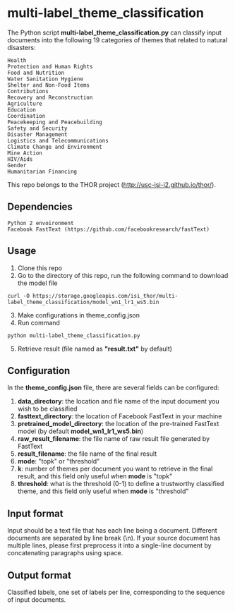 # multi-label_theme_classification #
The Python script __multi-label_theme_classification.py__ can classify input documents into the following 19 categories of themes that related to natural disasters:  
```
Health
Protection and Human Rights
Food and Nutrition
Water Sanitation Hygiene
Shelter and Non-Food Items
Contributions
Recovery and Reconstruction
Agriculture
Education
Coordination
Peacekeeping and Peacebuilding
Safety and Security
Disaster Management
Logistics and Telecommunications
Climate Change and Environment
Mine Action
HIV/Aids
Gender
Humanitarian Financing
```
This repo belongs to the THOR project (http://usc-isi-i2.github.io/thor/).  
## Dependencies ##
```
Python 2 envoironment  
Facebook FastText (https://github.com/facebookresearch/fastText)  
```

## Usage ##
1. Clone this repo  
2. Go to the directory of this repo, run the following command to download the model file  
```
curl -O https://storage.googleapis.com/isi_thor/multi-label_theme_classification/model_wn1_lr1_ws5.bin
```
3. Make configurations in theme_config.json  
4. Run command  
```
python multi-label_theme_classification.py
```
5. Retrieve result (file named as __"result.txt"__ by default)  

## Configuration ##
In the __theme_config.json__ file, there are several fields can be configured:  
1. __data_directory__: the location and file name of the input document you wish to be classified  
2. __fasttext_directory__: the location of Facebook FastText in your machine  
3. __pretrained_model_directory__: the location of the pre-trained FastText model (by default __model_wn1_lr1_ws5.bin__)  
4. __raw_result_filename__: the file name of raw result file generated by FastText  
5. __result_filename__: the file name of the final result  
6. __mode__: "topk" or "threshold"  
7. __k__: number of themes per document you want to retrieve in the final result, and this field only useful when __mode__ is "topk"  
8. __threshold__: what is the threshold (0-1) to define a trustworthy classified theme, and this field only useful when __mode__ is "threshold"  

## Input format ##
Input should be a text file that has each line being a document. Different documents are separated by line break (\n). If your source document has multiple lines, please first preprocess it into a single-line document by concatenating paragraphs using space.  

## Output format ##
Classified labels, one set of labels per line, corresponding to the sequence of input documents.  








